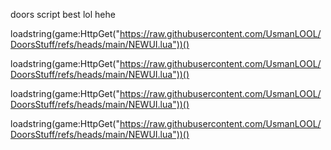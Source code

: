 doors script best lol hehe


loadstring(game:HttpGet("https://raw.githubusercontent.com/UsmanLOOL/DoorsStuff/refs/heads/main/NEWUI.lua"))()





loadstring(game:HttpGet("https://raw.githubusercontent.com/UsmanLOOL/DoorsStuff/refs/heads/main/NEWUI.lua"))()






loadstring(game:HttpGet("https://raw.githubusercontent.com/UsmanLOOL/DoorsStuff/refs/heads/main/NEWUI.lua"))()






loadstring(game:HttpGet("https://raw.githubusercontent.com/UsmanLOOL/DoorsStuff/refs/heads/main/NEWUI.lua"))()


